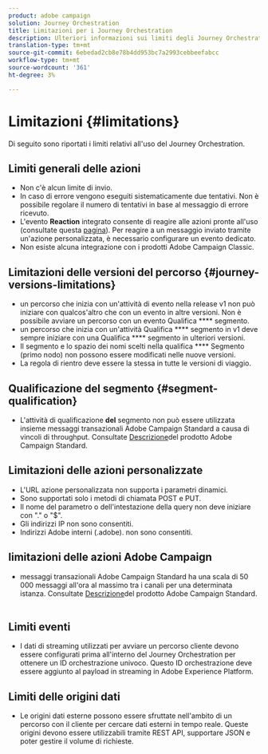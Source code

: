 ```yaml
---
product: adobe campaign
solution: Journey Orchestration
title: Limitazioni per i Journey Orchestration
description: Ulteriori informazioni sui limiti degli Journey Orchestration
translation-type: tm+mt
source-git-commit: 6ebedad2cb8e78b4dd953bc7a2993cebbeefabcc
workflow-type: tm+mt
source-wordcount: '361'
ht-degree: 3%

---
```



# Limitazioni {#limitations}

Di seguito sono riportati i limiti relativi all&#39;uso del Journey Orchestration.

## Limiti generali delle azioni

* Non c&#39;è alcun limite di invio. 
* In caso di errore vengono eseguiti sistematicamente due tentativi. Non è possibile regolare il numero di tentativi in base al messaggio di errore ricevuto. 
* L&#39;evento **Reaction** integrato consente di reagire alle azioni pronte all&#39;uso (consultate questa [pagina](../building-journeys/reaction-events.md)). Per reagire a un messaggio inviato tramite un&#39;azione personalizzata, è necessario configurare un evento dedicato. 
* Non esiste alcuna integrazione con i prodotti Adobe Campaign Classic.

## Limitazioni delle versioni del percorso {#journey-versions-limitations}

* un percorso che inizia con un&#39;attività di evento nella release v1 non può iniziare con qualcos&#39;altro che con un evento in altre versioni. Non è possibile avviare un percorso con un evento Qualifica **** segmento.
* un percorso che inizia con un&#39;attività Qualifica **** segmento in v1 deve sempre iniziare con una Qualifica **** segmento in ulteriori versioni.
* Il segmento e lo spazio dei nomi scelti nella qualifica **** Segmento (primo nodo) non possono essere modificati nelle nuove versioni.
* La regola di rientro deve essere la stessa in tutte le versioni di viaggio.

## Qualificazione del segmento {#segment-qualification}

* L&#39;attività di qualificazione **del** segmento non può essere utilizzata insieme  messaggi transazionali Adobe Campaign Standard a causa di vincoli di throughput. Consultate [Descrizione](https://helpx.adobe.com/it/legal/product-descriptions/campaign-standard.html)del prodotto Adobe Campaign Standard. 
 

## Limitazioni delle azioni personalizzate

* L&#39;URL azione personalizzata non supporta i parametri dinamici. 
* Sono supportati solo i metodi di chiamata POST e PUT. 
* Il nome del parametro o dell&#39;intestazione della query non deve iniziare con &quot;.&quot; o &quot;$&quot;. 
* Gli indirizzi IP non sono consentiti. 
* Indirizzi  Adobe interni (.adobe). non sono consentiti.
 

##  limitazioni delle azioni Adobe Campaign

*  messaggi transazionali Adobe Campaign Standard ha una scala di 50 000 messaggi all&#39;ora al massimo tra i canali per una determinata istanza. Consultate [Descrizione](https://helpx.adobe.com/it/legal/product-descriptions/campaign-standard.html)del prodotto Adobe Campaign Standard. 
 

## Limiti eventi

* I dati di streaming utilizzati per avviare un percorso cliente devono essere configurati prima all&#39;interno del Journey Orchestration per ottenere un ID orchestrazione univoco. Questo ID orchestrazione deve essere aggiunto al payload in streaming in Adobe Experience Platform.
 

## Limiti delle origini dati

* Le origini dati esterne possono essere sfruttate nell&#39;ambito di un percorso con il cliente per cercare dati esterni in tempo reale. Queste origini devono essere utilizzabili tramite REST API, supportare JSON e poter gestire il volume di richieste.